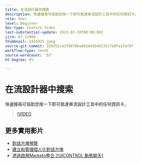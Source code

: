 ```yaml
---
title: 在流設計器中搜索
description: 快速搜尋可協助您按一下即可抵達串流設計工具中的任何資訊卡。
role: User
level: Beginner
doc-type: Feature Video
last-substantial-update: 2023-03-20T00:00:00Z
jira: KT-12968
thumbnail: 3416925.jpeg
source-git-commit: 329d52c42598f86a0b5d43b401351fe9fa1fef8f
workflow-type: tm+mt
source-wordcount: '57'
ht-degree: 0%

---
```



# 在流設計器中搜索

快速搜尋可協助您按一下即可抵達串流設計工具中的任何資訊卡。

>[!VIDEO](https://video.tv.adobe.com/v/3416925/?quality=12&learn=on)

## 更多實用影片

* [對話方塊預覽 ](dialogue-preview.md)
* [建立和管理個人化對話方塊](dialogue-management.md)
* [透過啟用Marketo整合 [!UICONTROL 動態聊天] ](marketo-integration.md)
